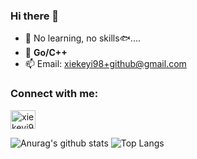 ### Hi there 👋

- 🔭 No learning, no skills🐟....
- 🌱 **Go/C++**
- 📫 Email: [xiekeyi98+github@gmail.com](mailto:xiekeyi98+github@gmail.com)

<h3 align="left">Connect with me:</h3>
<p align="left">
  <a href="https://www.linkedin.com/in/xiekeyi98" target="blank">
    <img
      align="center"
      src="https://raw.githubusercontent.com/rahuldkjain/github-profile-readme-generator/master/src/images/icons/Social/linked-in-alt.svg"
      alt="xiekeyi98"
      height="30"
      width="40"
  /></a>
</p>


![Anurag's github stats](https://github-readme-stats.vercel.app/api?username=xiekeyi98&show_icons=true&count_private=true&theme=buefy)
![Top Langs](https://github-readme-stats.vercel.app/api/top-langs/?username=xiekeyi98&layout=compact&theme=buefy)

